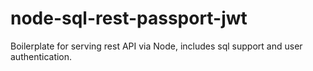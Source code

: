 # node-sql-rest-passport-jwt
Boilerplate for serving rest API via Node, includes sql support and user authentication.

